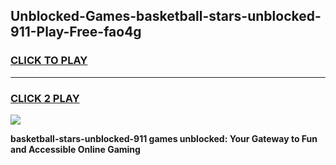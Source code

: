 
## Unblocked-Games-basketball-stars-unblocked-911-Play-Free-fao4g
<h3>
<a href="https://premium76.site?title=basketball-stars-unblocked-911&ref=21A">CLICK TO PLAY</a></h3>
<hr>

<h3>
<a href="https://premium76.site?title=basketball-stars-unblocked-911&ref=21A">CLICK 2 PLAY</a>
  
</h3>

<a href="https://premium76.site?title=basketball-stars-unblocked-911&ref=21A"><img src="https://clearcache.store/games.png"></a>


**basketball-stars-unblocked-911 games unblocked: Your Gateway to Fun and Accessible Online Gaming**
